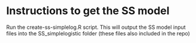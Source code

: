 # Instructions to get the SS model

Run the create-ss-simplelog.R script. This will output the SS model input 
files into the SS_simplelogistic folder (these files also included in the repo)